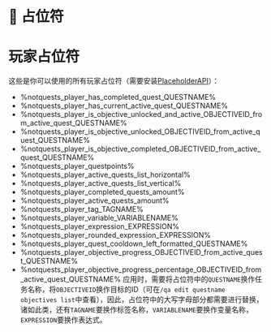 # 📄 占位符<!-- {docsify-ignore-all} -->
# 玩家占位符
这些是你可以使用的所有玩家占位符（需要安装[PlaceholderAPI](https://github.com/PlaceholderAPI/PlaceholderAPI/releases)）：  
+ %notquests_player_has_completed_quest_QUESTNAME%
+ %notquests_player_has_current_active_quest_QUESTNAME%
+ %notquests_player_is_objective_unlocked_and_active_OBJECTIVEID_from_active_quest_QUESTNAME%
+ %notquests_player_is_objective_unlocked_OBJECTIVEID_from_active_quest_QUESTNAME%
+ %notquests_player_is_objective_completed_OBJECTIVEID_from_active_quest_QUESTNAME%
+ %notquests_player_questpoints%
+ %notquests_player_active_quests_list_horizontal%
+ %notquests_player_active_quests_list_vertical%
+ %notquests_player_completed_quests_amount%
+ %notquests_player_active_quests_amount%
+ %notquests_player_tag_TAGNAME%
+ %notquests_player_variable_VARIABLENAME%
+ %notquests_player_expression_EXPRESSION%
+ %notquests_player_rounded_expression_EXPRESSION%
+ %notquests_player_quest_cooldown_left_formatted_QUESTNAME%
+ %notquests_player_objective_progress_OBJECTIVEID_from_active_quest_QUESTNAME%
+ %notquests_player_objective_progress_percentage_OBJECTIVEID_from_active_quest_QUESTNAME%
应用时，需要将占位符中的```QUESTNAME```换作任务名称，将```OBJECTIVEID```换作目标的ID（可在```/qa edit questname objectives list```中查看），因此，占位符中的大写字母部分都需要进行替换，诸如此类，还有```TAGNAME```要换作标签名称，```VARIABLENAME```要换作变量名称，```EXPRESSION```要换作表达式。  
